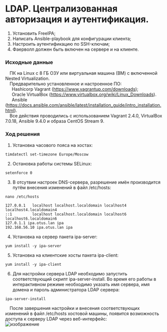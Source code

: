 # LDAP. Централизованная авторизация и аутентификация.
1. Установить FreeIPA;
2. Написать Ansible-playbook для конфигурации клиента;
3. Настроить аутентификацию по SSH-ключам;
4. Фаерволл должен быть включен на сервере и на клиенте.
### Исходные данные ###
&ensp;&ensp;ПК на Linux c 8 ГБ ОЗУ или виртуальная машина (ВМ) с включенной Nested Virtualization.<br/>
&ensp;&ensp;Предварительно установленное и настроенное ПО:<br/>
&ensp;&ensp;&ensp;Hashicorp Vagrant (https://www.vagrantup.com/downloads);<br/>
&ensp;&ensp;&ensp;Oracle VirtualBox (https://www.virtualbox.org/wiki/Linux_Downloads).<br/>
&ensp;&ensp;&ensp;Ansible (https://docs.ansible.com/ansible/latest/installation_guide/intro_installation.html).<br/>
&ensp;&ensp;Все действия проводились с использованием Vagrant 2.4.0, VirtualBox 7.0.18, Ansible 9.4.0 и образа CentOS Stream 9. <br/>
### Ход решения ###
1. Установка часового пояса на хостах:
```shell
timdatectl set-timezone Europe/Moscow
```
2. Остановка работы системы SELinux:
```shell
setenforce 0
```
3. В отсутвии настроек DNS-сервера, разрешение имён производится путём внесения изменений в файл /etc/hosts:
```shell
nano /etc/hosts

127.0.0.1   localhost localhost.localdomain localhost4 localhost4.localdomain4
::1         localhost localhost.localdomain localhost6 localhost6.localdomain6
127.0.1.1 ipa.otus.lan ipa
192.168.56.10 ipa.otus.lan ipa
```
4. Установка на сервер пакета ipa-server:
```shell
yum install -y ipa-server
```
5. Установка на клиентские хосты пакета ipa-client:
```shell
yum install -y ipa-client
```
6. Для настройки сервера LDAP необходимо запустить соответствующий скрипт ipa-server-install. Во время его работы в интерактивном режиме необходимо указать имя сервера, имя домена и пароль администратора LDAP сервера:
```shell
ipa-server-install
```
&ensp;&ensp;После завершения настройки и внесения соответствующих изменений в файл /etc/hosts хостовой машины, появится возможность доступа к серверу LDAP через веб-интерфейс:<br/>
![изображение](https://github.com/user-attachments/assets/ef0c4864-cfd1-48dd-af57-39bc28ca11de)





